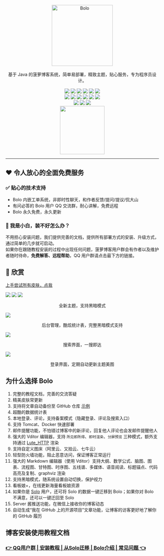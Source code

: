 <p align = "center">
<img alt="Bolo" src="/pic/bolo-circle.png" height="200px" width="200px">
<br><br>
基于 Java 的菠萝博客系统，简单易部署，精致主题，贴心服务，专为程序员设计。
<br><br>
<img src="http://img.shields.io/badge/license-AGPLv3-orange.svg?style=flat-square">
<img src="https://img.shields.io/github/last-commit/adlered/bolo-solo.svg?style=flat-square">
<img src="https://img.shields.io/github/issues-pr-closed/adlered/bolo-solo.svg?style=flat-square">
<img src="https://img.shields.io/github/downloads/adlered/bolo-solo/total?style=flat-square">
<img src="https://img.shields.io/github/v/release/adlered/bolo-solo?style=flat-square">
<img src="https://img.shields.io/github/commit-activity/y/adlered/bolo-solo?style=flat-square">
<br>
<img src="https://img.shields.io/github/languages/code-size/adlered/bolo-solo.svg?style=flat-square">
<img src="https://img.shields.io/github/repo-size/adlered/bolo-solo?style=flat-square">
<img src="https://img.shields.io/github/languages/count/adlered/bolo-solo?style=flat-square">
<img src="https://img.shields.io/github/languages/top/adlered/bolo-solo?style=flat-square">
<img src="https://img.shields.io/github/issues/adlered/bolo-solo?style=flat-square">
<img src="https://img.shields.io/github/issues-closed-raw/adlered/bolo-solo?style=flat-square">
<br>
<img src="https://img.shields.io/github/forks/adlered/bolo-solo?style=flat-square">
<img src="https://img.shields.io/github/stars/adlered/bolo-solo?style=flat-square">
<img src="https://img.shields.io/github/watchers/adlered/bolo-solo?style=flat-square">
<br>
<a href="https://www.jetbrains.com/?from=bolo-solo"><img src="/pic/jetbrains.png" width="146px" height="158px"></a>
</p>

****

## ❤ 令人放心的全面免费服务

### ✅ 贴心的技术支持

* Bolo 内嵌工单系统，非即时性聊天，和作者反馈/提问/提议/侃大山
* 有问必答的 Bolo 用户 QQ 交流群，耐心讲解，免费远程
* Bolo 永久免费，永久更新

### 🌱 我是小白，装不好怎么办？

不用担心安装问题，我们提供完善的文档，提供所有部署方式的安装、升级方式，通过简单的几步就可启动。  
如果你在跟随教程安装的过程中出现任何问题，菠萝博客用户群会有作者以及维护者随时待命，**免费解答、远程帮助**，QQ 用户群请点击最下方的链接。

## 🌸 欣赏

[上手尝试所有皮肤，点我](https://doc.stackoverflow.wiki/web/#/7?page_id=88)

<img src="/preview/p1.png"/>
<img src="/preview/p2.png"/>
<img src="/preview/p3.png"/>

<p align="center">全新主题，支持黑暗模式</p>

<img src="/preview/p4.png"/>

<p align="center">后台管理，酷炫统计表，完整黑暗模式支持</p>

<img src="/preview/p5.png"/>

<p align="center">搜索界面，一搜即达</p>

<img src="/preview/p6.png"/>

<p align="center">登录界面，定期自动更新主题美图</p>

## 为什么选择 Bolo

1. 完整的教程文档，完善的交流答疑
2. 精美皮肤常更新
3. 支持将文章自动备份至 GitHub 仓库 [示例](https://github.com/adlered/bolo-blog)
4. 超酷的数据统计表
5. 本地登录、评论，支持备案模式（隐藏登录、评论及搜索入口）
6. 支持 Tomcat、Docker 快速部署
7. 邮件提醒功能，不怕错过博客中的新评论，回复他人评论也会发邮件提醒他人
8. 强大的 Vditor 编辑器，支持 `所见即所得`、`即时渲染`、`分屏预览` 三种模式，额外支持通过 [Lute_HTTP](https://github.com/88250/lute-http) 渲染
9. 支持自定义图床（阿里云、又拍云、七牛云）
10. 轻型防火墙功能，阻止恶意访问，保证博客正常运行
10. 强大的 Markdown 编辑器（使用 Vditor）支持大纲、数学公式、脑图、图表、流程图、甘特图、时序图、五线谱、多媒体、语音阅读、标题锚点、代码高亮及复制、graphviz 渲染
11. 支持黑暗模式，随系统设置自动切换，保护视力
12. 看板娘+，在线更新海量看板娘资源
13. 如果你是 [Solo](https://github.com/88250/solo) 用户，还可将 Solo 的数据一键迁移到 Bolo；如果你对 Bolo 不满意，还可以一键迁回至 Solo
14. Server 酱推送功能，在微信上接收你的博客动态
15. 自动生成“我在 GitHub 上的开源项目”文章功能，让博客的访客更好地了解你的 GitHub 履历

## 博客安装使用教程文档

### [👉 QQ用户群 | 安装教程 | 从Solo迁移 | Bolo介绍 | 常见问题 👈](https://doc.stackoverflow.wiki/web/#/7?page_id=46)
